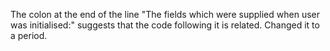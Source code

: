 The colon at the end of the line "The fields which were supplied when user was initialised:" suggests that the code following it is related.
Changed it to a period.